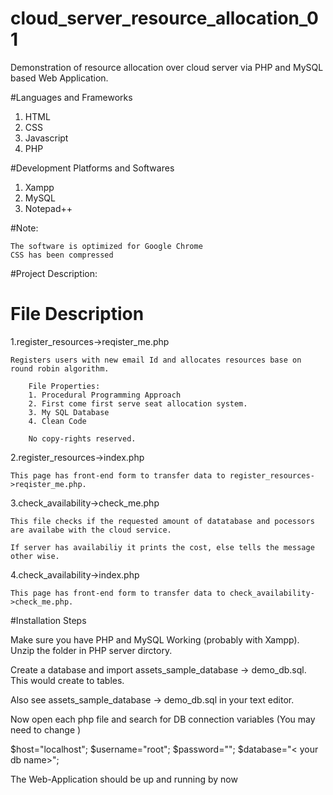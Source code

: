 # cloud_server_resource_allocation_01
Demonstration of resource allocation over cloud server via PHP and MySQL based Web Application.

#Languages and Frameworks

1. HTML
2. CSS 
3. Javascript
4. PHP

#Development Platforms and Softwares

1. Xampp
2. MySQL
3. Notepad++

#Note: 
    
    The software is optimized for Google Chrome 
    CSS has been compressed 


#Project Description:

   

# File Description 

1.register_resources->reqister_me.php

    Registers users with new email Id and allocates resources base on round robin algorithm.
		
		File Properties:
		1. Procedural Programming Approach
		2. First come first serve seat allocation system.
		3. My SQL Database 
		4. Clean Code
		
		No copy-rights reserved.
    
2.register_resources->index.php

    This page has front-end form to transfer data to register_resources->reqister_me.php.
    
3.check_availability->check_me.php

    This file checks if the requested amount of datatabase and pocessors are availabe with the cloud service.
    
    If server has availabiliy it prints the cost, else tells the message other wise.

4.check_availability->index.php

    This page has front-end form to transfer data to check_availability->check_me.php.
    
    
    
#Installation Steps

  Make sure you have PHP and MySQL Working (probably with Xampp).
  Unzip the folder in PHP server dirctory. 
  
  Create a database and import assets_sample_database -> demo_db.sql. This would create to tables.
  
  Also see assets_sample_database -> demo_db.sql in your text editor.
  
  Now open each php file and search for DB connection variables (You may need to change )
 
  $host="localhost";	$username="root";	$password=""; 		$database="< your db name>";
  
  The Web-Application should be up and running by now
  
	
